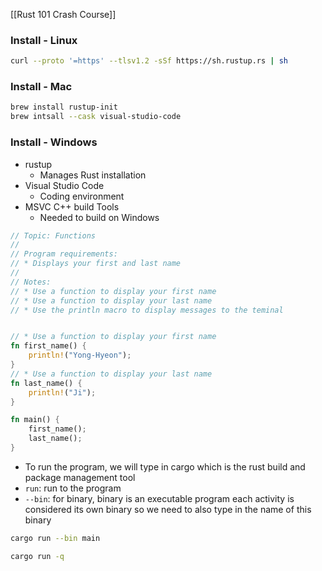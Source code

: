 
[[Rust 101 Crash Course]]

### Install - Linux
```bash
curl --proto '=https' --tlsv1.2 -sSf https://sh.rustup.rs | sh
```
### Install - Mac
```zsh
brew install rustup-init
brew intsall --cask visual-studio-code
```
### Install - Windows
- rustup
	- Manages Rust installation
- Visual Studio Code
	- Coding environment
- MSVC C++ build Tools
	- Needed to build on Windows

```rust
// Topic: Functions
//
// Program requirements:
// * Displays your first and last name
//
// Notes:
// * Use a function to display your first name
// * Use a function to display your last name
// * Use the println macro to display messages to the teminal


// * Use a function to display your first name
fn first_name() {
	println!("Yong-Hyeon");
}
// * Use a function to display your last name
fn last_name() {
	println!("Ji");
}

fn main() {
	first_name();
	last_name();
}
```

- To run the program, we will type in cargo which is the rust build and package management tool
- `run`: run to the program
- `--bin`: for binary, binary is an executable program each activity is considered its own binary so we need to also type in the name of this binary

```bash
cargo run --bin main
```

```bash
cargo run -q
```